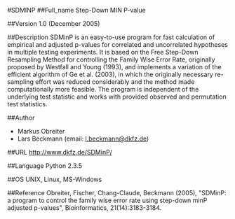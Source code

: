 #SDMINP
##Full_name
Step-Down MIN P-value

##Version
1.0 (December 2005)

##Description
SDMinP is an easy-to-use program for fast calculation of empirical and adjusted p-values for correlated and uncorrelated hypotheses in multiple testing experiments. It is based on the Free Step-Down Resampling Method for controlling the Family Wise Error Rate, originally proposed by Westfall and Young (1993), and implements a variation of the efficient algorithm of Ge et al. (2003), in which the originally necessary re-sampling effort was reduced considerably and the method made computationally more feasible. The program is independent of the underlying test statistic and works with provided observed and permutation test statistics.

##Author
* Markus Obreiter
* Lars Beckmann (email: l.beckmann@dkfz.de)

##URL
http://www.dkfz.de/SDMinP/

##Language
Python 2.3.5

##OS
UNIX, Linux, MS-Windows

##Reference
Obreiter, Fischer, Chang-Claude, Beckmann (2005), "SDMinP: a program to control the family wise error rate using step-down minP adjusted p-values", Bioinformatics, 21(14):3183-3184.

